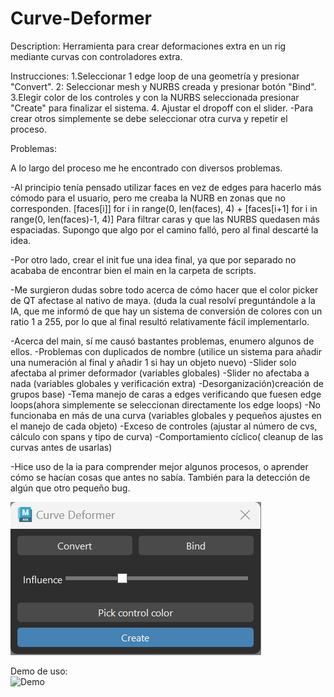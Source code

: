 # Curve-Deformer

Description:
Herramienta para crear deformaciones extra en un rig mediante curvas con controladores extra.

Instrucciones:
1.Seleccionar 1 edge loop de una geometría y presionar "Convert".
2: Seleccionar mesh y NURBS creada y presionar botón "Bind".
3.Elegir color de los controles y con la NURBS seleccionada presionar "Create" para finalizar el sistema.
4. Ajustar el dropoff con el slider.
-Para crear otros simplemente se debe seleccionar otra curva y repetir el proceso.




Problemas:

A lo largo del proceso me he encontrado con diversos problemas.

-Al principio tenía pensado utilizar faces en vez de edges para hacerlo más cómodo para el usuario, pero me creaba la NURB en zonas que no corresponden. 
 [faces[i]] for i in range(0, len(faces), 4) + [faces[i+1] for i in range(0, len(faces)-1, 4)] Para filtrar caras y que las NURBS quedasen más espaciadas. Supongo que algo por el camino falló, pero al final descarté la idea.

-Por otro lado, crear el init fue una idea final, ya que por separado no acababa de encontrar bien el main en la carpeta de scripts.

-Me surgieron dudas sobre todo acerca de cómo hacer que el color picker de QT afectase al nativo de maya. (duda la cual resolví preguntándole a la IA, que me informó de que hay un sistema de conversión de colores con un ratio 1 a 255, por lo que al final resultó relativamente fácil implementarlo.

-Acerca del main, sí me causó bastantes problemas, enumero algunos de ellos.
  -Problemas con duplicados de nombre (utilice un sistema para añadir una numeración al final y añadir 1 si hay un objeto nuevo)
  -Slider solo afectaba al primer deformador (variables globales)
  -Slider no afectaba a nada (variables globales y verificación extra)
  -Desorganización)creación de grupos base)
  -Tema manejo de caras a edges verificando que fuesen edge loops(ahora simplemente se seleccionan directamente los edge loops)
  -No funcionaba en más de una curva (variables globales y pequeños ajustes en el manejo de cada objeto)
  -Exceso de controles (ajustar al número de cvs, cálculo con spans y tipo de curva)
  -Comportamiento cíclico( cleanup de las curvas antes de usarlas)

-Hice uso de la ia para comprender mejor algunos procesos, o aprender cómo se hacían cosas que antes no sabía. También para la detección de algún que otro pequeño bug.


![UI](./images/ui.png)

Demo de uso:  
![Demo](./images/videooExplicativo.gif)
